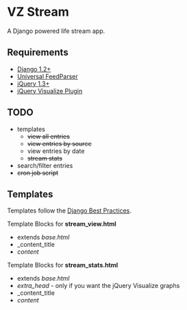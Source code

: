 VZ Stream
=========

A Django powered life stream app.

Requirements
------------

* [Django 1.2+](http://www.djangoproject.com/ "Django Project")
* [Universal FeedParser](http://www.feedparser.org/ "Universal FeedParser")
* [jQuery 1.3+](http://jquery.com/ "jQuery") 
* [jQuery Visualize Plugin](http://www.filamentgroup.com/lab/jquery_visualize_plugin_accessible_charts_graphs_from_tables_html5_canvas/ "jQuery Visualize Plugin")

TODO
----

* templates
  * <del>view all entries</del>
  * <del>view entries by source</del>
  * view entries by date
  * <del>stream stats</del>
* search/filter entries
* <del>cron job script</del>

Templates
---------

Templates follow the [Django Best Practices](http://lincolnloop.com/django-best-practices/apps/modules/templates.html "Django Best Practices").

Template Blocks for __stream\_view.html__

* extends _base.html_
* _content\_title
* _content_

Template Blocks for __stream\_stats.html__

* extends _base.html_
* _extra\_head_ - only if you want the jQuery Visualize graphs
* _content\_title
* _content_